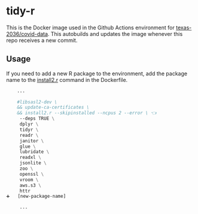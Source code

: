 # tidy-r

This is the Docker image used in the Github Actions environment for [texas-2036/covid-data](https://github.com/texas-2036/covid-data). This autobuilds and updates the image whenever this repo receives a new commit.

## Usage

If you need to add a new R package to the environment, add the package name to the [install2.r](
https://github.com/hyphaebeast/tidy-r/blob/master/Dockerfile#L42) command in the Dockerfile.



```dockerfile
    ...
    
    #libsasl2-dev \
    && update-ca-certificates \
    && install2.r --skipinstalled --ncpus 2 --error \ 👈
     --deps TRUE \
     dplyr \
     tidyr \
     readr \
     janitor \
     glue \
     lubridate \
     readxl \
     jsonlite \
     zoo \
     openssl \
     vroom \
     aws.s3 \
     httr
➕   [new-package-name]

     ...
```

